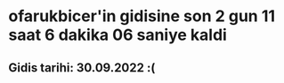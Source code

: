 # ofarukbicer'in gidisine son 2 gun 11 saat 6 dakika 06 saniye kaldi

## Gidis tarihi: 30.09.2022 :(